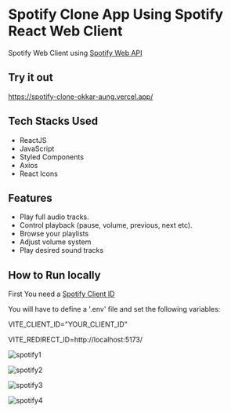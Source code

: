 # Spotify Clone App Using Spotify React Web Client
 Spotify Web Client using [Spotify Web API](https://developer.spotify.com/documentation/web-api) 

## Try it out 
https://spotify-clone-okkar-aung.vercel.app/


## Tech Stacks Used 
- ReactJS
- JavaScript
- Styled Components 
- Axios
- React Icons 

## Features 
- Play full audio tracks.
- Control playback (pause, volume, previous, next etc).
- Browse your playlists 
- Adjust volume system 
- Play desired sound tracks 


## How to Run locally 

First You need a [Spotify Client ID](https://developer.spotify.com/dashboard)

You will have to define a '.env' file and set the following variables:

VITE_CLIENT_ID="YOUR_CLIENT_ID"

VITE_REDIRECT_ID=http://localhost:5173/



![spotify1](https://github.com/francoborrelli/spotify-react-web-client/assets/118409114/9be3f17c-9c65-40b9-b15e-93f7bf96d830)

![spotify2](https://github.com/francoborrelli/spotify-react-web-client/assets/118409114/5ca50be3-a947-4b5c-be02-1b8e28e7d62d)

![spotify3](https://github.com/francoborrelli/spotify-react-web-client/assets/118409114/db7e0327-7607-4cf4-8e32-8de63b50f5f0)

![spotify4](https://github.com/francoborrelli/spotify-react-web-client/assets/118409114/dbd4cdea-1618-40d7-8700-f0b6e48a7bfa)